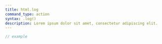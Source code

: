 ```yaml
---
title: html.log
command_type: action
syntax: .log()
description: Lorem ipsum dolor sit amet, consectetur adipiscing elit.
---
```


```javascript
// example
```